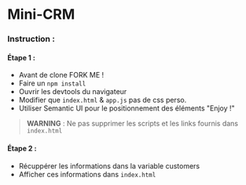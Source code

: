 # Mini-CRM

### Instruction :

#### Étape 1 : 

- Avant de clone FORK ME !
- Faire un `npm install`
- Ouvrir les devtools du navigateur
- Modifier que `index.html` & `app.js` pas de css perso.
- Utiliser Semantic UI pour le positionnement des éléments "Enjoy !" 

> **WARNING** : Ne pas supprimer les scripts et les links fournis dans `index.html`

#### Étape 2 :

- Récuppérer les informations dans la variable customers
- Afficher ces informations dans `index.html`

